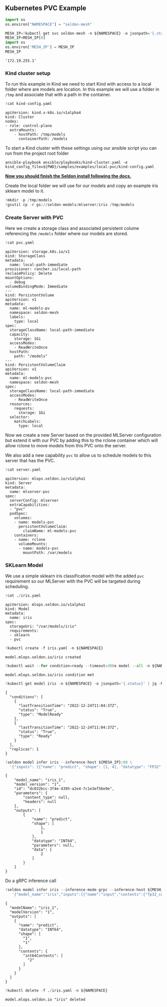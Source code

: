 ## Kubernetes PVC Example


```python
import os
os.environ["NAMESPACE"] = "seldon-mesh"
```


```python
MESH_IP=!kubectl get svc seldon-mesh -n ${NAMESPACE} -o jsonpath='{.status.loadBalancer.ingress[0].ip}'
MESH_IP=MESH_IP[0]
import os
os.environ['MESH_IP'] = MESH_IP
MESH_IP
```




    '172.19.255.1'



### Kind cluster setup

To run this example in Kind we need to start Kind with access to a local folder where are models are location. In this example we will use a folder in `/tmp` and associate that with a path in the container.


```python
!cat kind-config.yaml
```

    apiVersion: kind.x-k8s.io/v1alpha4
    kind: Cluster
    nodes:
    - role: control-plane
      extraMounts:
        - hostPath: /tmp/models
          containerPath: /models
    


To start a Kind cluster with these settings using our ansible script you can run from the project root folder

```
ansible-playbook ansible/playbooks/kind-cluster.yaml -e kind_config_file=${PWD}/samples/examples/local-pvc/kind-config.yaml
```

[**Now you should finish the Seldon install following the docs.**](https://docs.seldon.ai/seldon-core-2/installation/production-environment)

Create the local folder we will use for our models and copy an example iris sklearn model to it.


```python
!mkdir -p /tmp/models
!gsutil cp -r gs://seldon-models/mlserver/iris /tmp/models
```

### Create Server with PVC

Here we create a storage class and associated persistent colume referencing the `/models` folder where our models are stored.


```python
!cat pvc.yaml
```

    apiVersion: storage.k8s.io/v1
    kind: StorageClass
    metadata:
      name: local-path-immediate
    provisioner: rancher.io/local-path
    reclaimPolicy: Delete
    mountOptions:
      - debug
    volumeBindingMode: Immediate
    ---
    kind: PersistentVolume
    apiVersion: v1
    metadata:
      name: ml-models-pv
      namespace: seldon-mesh
      labels:
        type: local
    spec:
      storageClassName: local-path-immediate
      capacity:
        storage: 1Gi
      accessModes:
        - ReadWriteOnce
      hostPath:
        path: "/models"
    ---
    kind: PersistentVolumeClaim
    apiVersion: v1
    metadata:
      name: ml-models-pvc
      namespace: seldon-mesh
    spec:
      storageClassName: local-path-immediate
      accessModes:
        - ReadWriteOnce
      resources:
        requests:
          storage: 1Gi
      selector:
        matchLabels:
          type: local


Now we create a new Server based on the provided MLServer configuration but extend it with our PVC by adding this to the rclone container which will allow rclone to move models from this PVC onto the server. 

We also add a new capability `pvc` to allow us to schedule models to this server that has the PVC.


```python
!cat server.yaml
```

    apiVersion: mlops.seldon.io/v1alpha1
    kind: Server
    metadata:
      name: mlserver-pvc
    spec:
      serverConfig: mlserver
      extraCapabilities:
      - "pvc"  
      podSpec:
        volumes:
        - name: models-pvc
          persistentVolumeClaim:
            claimName: ml-models-pvc
        containers:
        - name: rclone
          volumeMounts:
          - name: models-pvc
            mountPath: /var/models


### SKLearn Model

We use a simple sklearn iris classification model with the added `pvc` requirement so our MLServer with the PVC will be targeted during scheduling.


```python
!cat ./iris.yaml
```

    apiVersion: mlops.seldon.io/v1alpha1
    kind: Model
    metadata:
      name: iris
    spec:
      storageUri: "/var/models/iris"
      requirements:
      - sklearn
      - pvc



```python
!kubectl create -f iris.yaml -n ${NAMESPACE}
```

    model.mlops.seldon.io/iris created



```python
!kubectl wait --for condition=ready --timeout=300s model --all -n ${NAMESPACE}
```

    model.mlops.seldon.io/iris condition met



```python
!kubectl get model iris -n ${NAMESPACE} -o jsonpath='{.status}' | jq -M .
```

    {
      "conditions": [
        {
          "lastTransitionTime": "2022-12-24T11:04:37Z",
          "status": "True",
          "type": "ModelReady"
        },
        {
          "lastTransitionTime": "2022-12-24T11:04:37Z",
          "status": "True",
          "type": "Ready"
        }
      ],
      "replicas": 1
    }



```python
!seldon model infer iris --inference-host ${MESH_IP}:80 \
  '{"inputs": [{"name": "predict", "shape": [1, 4], "datatype": "FP32", "data": [[1, 2, 3, 4]]}]}' 
```

    {
    	"model_name": "iris_1",
    	"model_version": "1",
    	"id": "dc032bcc-3f4e-4395-a2e4-7c1e3ef56e9e",
    	"parameters": {
    		"content_type": null,
    		"headers": null
    	},
    	"outputs": [
    		{
    			"name": "predict",
    			"shape": [
    				1,
    				1
    			],
    			"datatype": "INT64",
    			"parameters": null,
    			"data": [
    				2
    			]
    		}
    	]
    }


Do a gRPC inference call


```python
!seldon model infer iris --inference-mode grpc --inference-host ${MESH_IP}:80 \
   '{"model_name":"iris","inputs":[{"name":"input","contents":{"fp32_contents":[1,2,3,4]},"datatype":"FP32","shape":[1,4]}]}' | jq -M .
```

    {
      "modelName": "iris_1",
      "modelVersion": "1",
      "outputs": [
        {
          "name": "predict",
          "datatype": "INT64",
          "shape": [
            "1",
            "1"
          ],
          "contents": {
            "int64Contents": [
              "2"
            ]
          }
        }
      ]
    }



```python
!kubectl delete -f ./iris.yaml -n ${NAMESPACE}
```

    model.mlops.seldon.io "iris" deleted



```python

```

